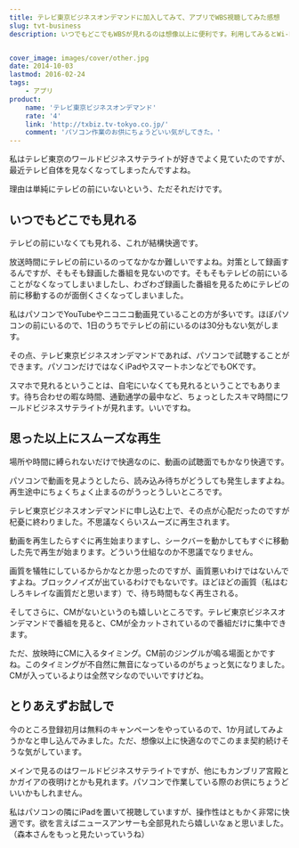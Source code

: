 ```yaml
---
title: テレビ東京ビジネスオンデマンドに加入してみて、アプリでWBS視聴してみた感想
slug: tvt-business
description: いつでもどこでもWBSが見れるのは想像以上に便利です。利用してみるとWi-Fi環境下であれば再生の待ち時間がなく、不気味なくらいスムーズに試聴できました。WBSだけでなくテレビ東京のビジネス番組が見れるので、何かとお得な気がします。


cover_image: images/cover/other.jpg
date: 2014-10-03
lastmod: 2016-02-24
tags: 
    - アプリ
product:
    name: 'テレビ東京ビジネスオンデマンド'
    rate: '4'
    link: 'http://txbiz.tv-tokyo.co.jp/'
    comment: 'パソコン作業のお供にちょうどいい気がしてきた。'
---
```


私はテレビ東京のワールドビジネスサテライトが好きでよく見ていたのですが、最近テレビ自体を見なくなってしまったんですよね。

理由は単純にテレビの前にいないという、ただそれだけです。


## いつでもどこでも見れる


テレビの前にいなくても見れる、これが結構快適です。

放送時間にテレビの前にいるのってなかなか難しいですよね。対策として録画するんですが、そもそも録画した番組を見ないのです。そもそもテレビの前にいることがなくなってしまいましたし、わざわざ録画した番組を見るためにテレビの前に移動するのが面倒くさくなってしまいました。

私はパソコンでYouTubeやニコニコ動画見ていることの方が多いです。ほぼパソコンの前にいるので、1日のうちでテレビの前にいるのは30分もない気がします。

その点、テレビ東京ビジネスオンデマンドであれば、パソコンで試聴することができます。パソコンだけではなくiPadやスマートホンなどでもOKです。

スマホで見れるということは、自宅にいなくても見れるということでもあります。待ち合わせの暇な時間、通勤通学の最中など、ちょっとしたスキマ時間にワールドビジネスサテライトが見れます。いいですね。


## 思った以上にスムーズな再生


場所や時間に縛られないだけで快適なのに、動画の試聴面でもかなり快適です。

パソコンで動画を見ようとしたら、読み込み待ちがどうしても発生しますよね。再生途中にちょくちょく止まるのがうっとうしいところです。

テレビ東京ビジネスオンデマンドに申し込む上で、その点が心配だったのですが杞憂に終わりました。不思議なくらいスムーズに再生されます。

動画を再生したらすぐに再生始まりますし、シークバーを動かしてもすぐに移動した先で再生が始まります。どういう仕組なのか不思議でなりません。

画質を犠牲にしているからかなとか思ったのですが、画質悪いわけではないんですよね。ブロックノイズが出ているわけでもないです。ほどほどの画質（私はむしろキレイな画質だと思います）で、待ち時間もなく再生される。

そしてさらに、CMがないというのも嬉しいところです。テレビ東京ビジネスオンデマンドで番組を見ると、CMが全カットされているので番組だけに集中できます。

ただ、放映時にCMに入るタイミング。CM前のジングルが鳴る場面とかですね。このタイミングが不自然に無音になっているのがちょっと気になりました。CMが入っているよりは全然マシなのでいいですけどね。


## とりあえずお試しで


今のところ登録初月は無料のキャンペーンをやっているので、1か月試してみようかなと申し込んでみました。ただ、想像以上に快適なのでこのまま契約続けそうな気がしています。

メインで見るのはワールドビジネスサテライトですが、他にもカンブリア宮殿とかガイアの夜明けとかも見れます。パソコンで作業している際のお供にちょうどいいかもしれません。

私はパソコンの隣にiPadを置いて視聴していますが、操作性はともかく非常に快適です。欲を言えばニュースアンサーも全部見れたら嬉しいなぁと思いました。（森本さんをもっと見たいっていうね）


  